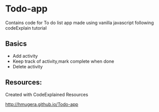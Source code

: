 # Todo-app
Contains code for To do list app made using vanilla javascript following codeExplain tutorial

## Basics
* Add activity
* Keep track of activity,mark complete when done
* Delete activity

## Resources:
Created with CodeExplained Resources


http://hmugera.github.io/Todo-app
